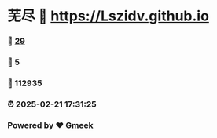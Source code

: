 # 芜尽 :link: https://Lszidv.github.io 
### :page_facing_up: [29](https://Lszidv.github.io/tag.html) 
### :speech_balloon: 5 
### :hibiscus: 112935 
### :alarm_clock: 2025-02-21 17:31:25 
### Powered by :heart: [Gmeek](https://github.com/Meekdai/Gmeek)

